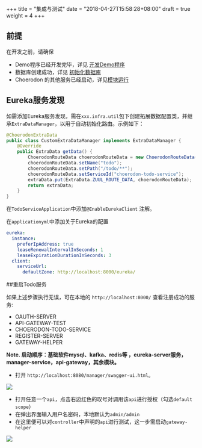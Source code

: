 +++
title = "集成与测试"
date = "2018-04-27T15:58:28+08:00"
draft = true
weight = 4
+++

## 前提

在开发之前，请确保

* Demo程序已经开发完毕，详见 [开发Demo程序](../../demo/)
* 数据库创建成功，详见 [初始化数据库](../init/)
* Choerodon 的其他服务已经启动，详见[模块运行](../run/)

## Eureka服务发现

如需添加Eureka服务发现，需在`xxx.infra.util`包下创建拓展数据配置类，并继承`ExtraDataManager`，以用于自动初始化路由。示例如下：
```java
@ChoerodonExtraData
public class CustomExtraDataManager implements ExtraDataManager {
    @Override
    public ExtraData getData() {
        ChoerodonRouteData choerodonRouteData = new ChoerodonRouteData();
        choerodonRouteData.setName("todo");
        choerodonRouteData.setPath("/todo/**");
        choerodonRouteData.setServiceId("choerodon-todo-service");
        extraData.put(ExtraData.ZUUL_ROUTE_DATA, choerodonRouteData);
        return extraData;
    }
}
```
在`TodoServiceApplication`中添加`@EnableEurekaClient` 注解。

在`applicationyml`中添加关于Eureka的配置

```yml
eureka:
  instance:
    preferIpAddress: true
    leaseRenewalIntervalInSeconds: 1
    leaseExpirationDurationInSeconds: 3
  client:
    serviceUrl:
      defaultZone: http://localhost:8000/eureka/
```

##重启Todo服务

如果上述步骤执行无误，可在本地的 `http://localhost:8000/` 查看注册成功的服务:

*  OAUTH-SERVER
*  API-GATEWAY-TEST
*  CHOERODON-TODO-SERVICE
*  REGISTER-SERVER
*  GATEWAY-HELPER

**Note. 启动顺序：基础软件mysql、kafka、redis等 ，eureka-server服务，manager-service，api-gateway，其余模块。**

- 打开 `http://localhost:8080/manager/swagger-ui.html`。

![](/docs/development-guide/backend/intergration/images/swaggerTest1.png)

* 打开任意一个`api`，点击右边红色的叹号对调用该`api`进行授权（勾选`default scope`）
* 在弹出界面输入用户名密码，本地默认为`admin/admin`
* 在这里便可以对`controller`中声明的`api`进行测试，这一步需启动`gateway-helper`

![](/docs/development-guide/backend/intergration/images/swaggerTest4.png)